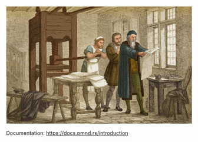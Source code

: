 [![](docs/getting-started/gutenberg.jpg)](https://docs.pmnd.rs/introduction)

Documentation: https://docs.pmnd.rs/introduction
